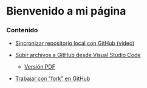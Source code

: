 # Bienvenido a mi página

### Contenido

- [Sincronizar repositorio local con GitHub (vídeo)](./Sincronizar%20repositorio.mp4)
- [Subir archivos a GitHub desde Visual Studio Code](tutorial_github_VSCode.html)

    - [Versión PDF](./Tutorial_github%20con%20VSCode%20-%20Celia%20Blanco.pdf)

- [Trabajar con "fork" en GitHub](fork.md)
